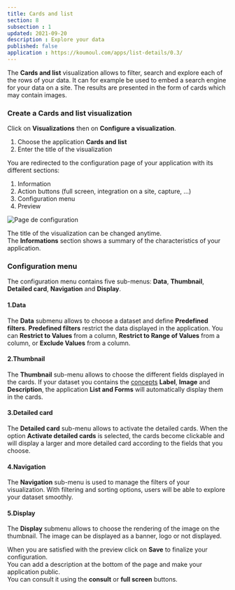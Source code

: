 ```yaml
---
title: Cards and list
section: 8
subsection : 1
updated: 2021-09-20
description : Explore your data
published: false
application : https://koumoul.com/apps/list-details/0.3/
---
```


The **Cards and list** visualization allows to filter, search and explore each of the rows of your data. It can for example be used to embed a search engine for your data on a site. The results are presented in the form of cards which may contain images.

### Create a Cards and list visualization

Click on **Visualizations** then on **Configure a visualization**.


1. Choose the application **Cards and list**
2. Enter the title of the visualization

<p>
</p>

You are redirected to the configuration page of your application with its different sections:  

1. Information
2. Action buttons (full screen, integration on a site, capture, ...)
3. Configuration menu
4. Preview

![Page de configuration](./images/user-guide-backoffice/liste-et-fiches-config.jpg)

The title of the visualization can be changed anytime.  
The **Informations** section shows a summary of the characteristics of your application.

### Configuration menu
The configuration menu contains five sub-menus: **Data**, **Thumbnail**, **Detailed card**, **Navigation** and **Display**.

#### 1.Data  
The **Data** submenu allows to choose a dataset and define **Predefined filters**. **Predefined filters** restrict the data displayed in the application. You can **Restrict to Values** from a column, **Restrict to Range of Values** from a column, or **Exclude Values​​** from a column.  

#### 2.Thumbnail


The **Thumbnail** sub-menu allows to choose the different fields displayed in the cards. If your dataset you contains the [concepts](./user-guide-backoffice/concept) **Label**, **Image** and **Description**, the application **List and Forms** will automatically display them in the cards.

#### 3.Detailed card

The **Detailed card** sub-menu allows to activate the detailed cards. When the option **Activate detailed cards** is selected, the cards become clickable and will display a larger and more detailed card according to the fields that you choose.

#### 4.Navigation

The **Navigation** sub-menu is used to manage the filters of your visualization. With filtering and sorting options, users will be able to explore your dataset smoothly.

#### 5.Display

The **Display** submenu allows to choose the rendering of the image on the thumbnail. The image can be displayed as a banner, logo or not displayed.

When you are satisfied with the preview click on **Save** to finalize your configuration.  
You can add a description at the bottom of the page and make your application public.  
You can consult it using the **consult** or **full screen** buttons.
